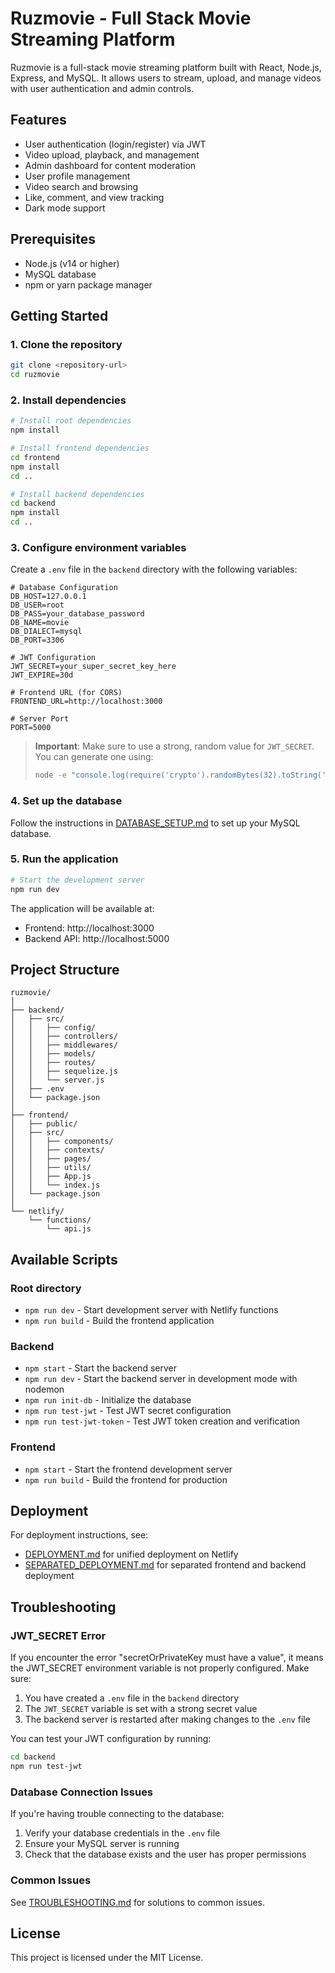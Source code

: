 # Ruzmovie - Full Stack Movie Streaming Platform

Ruzmovie is a full-stack movie streaming platform built with React, Node.js, Express, and MySQL. It allows users to stream, upload, and manage videos with user authentication and admin controls.

## Features

- User authentication (login/register) via JWT
- Video upload, playback, and management
- Admin dashboard for content moderation
- User profile management
- Video search and browsing
- Like, comment, and view tracking
- Dark mode support

## Prerequisites

- Node.js (v14 or higher)
- MySQL database
- npm or yarn package manager

## Getting Started

### 1. Clone the repository

```bash
git clone <repository-url>
cd ruzmovie
```

### 2. Install dependencies

```bash
# Install root dependencies
npm install

# Install frontend dependencies
cd frontend
npm install
cd ..

# Install backend dependencies
cd backend
npm install
cd ..
```

### 3. Configure environment variables

Create a `.env` file in the `backend` directory with the following variables:

```env
# Database Configuration
DB_HOST=127.0.0.1
DB_USER=root
DB_PASS=your_database_password
DB_NAME=movie
DB_DIALECT=mysql
DB_PORT=3306

# JWT Configuration
JWT_SECRET=your_super_secret_key_here
JWT_EXPIRE=30d

# Frontend URL (for CORS)
FRONTEND_URL=http://localhost:3000

# Server Port
PORT=5000
```

> **Important**: Make sure to use a strong, random value for `JWT_SECRET`. You can generate one using:
> ```bash
> node -e "console.log(require('crypto').randomBytes(32).toString('hex'))"
> ```

### 4. Set up the database

Follow the instructions in [DATABASE_SETUP.md](DATABASE_SETUP.md) to set up your MySQL database.

### 5. Run the application

```bash
# Start the development server
npm run dev
```

The application will be available at:
- Frontend: http://localhost:3000
- Backend API: http://localhost:5000

## Project Structure

```
ruzmovie/
│
├── backend/
│   ├── src/
│   │   ├── config/
│   │   ├── controllers/
│   │   ├── middlewares/
│   │   ├── models/
│   │   ├── routes/
│   │   ├── sequelize.js
│   │   └── server.js
│   ├── .env
│   └── package.json
│
├── frontend/
│   ├── public/
│   ├── src/
│   │   ├── components/
│   │   ├── contexts/
│   │   ├── pages/
│   │   ├── utils/
│   │   ├── App.js
│   │   └── index.js
│   └── package.json
│
└── netlify/
    └── functions/
        └── api.js
```

## Available Scripts

### Root directory
- `npm run dev` - Start development server with Netlify functions
- `npm run build` - Build the frontend application

### Backend
- `npm start` - Start the backend server
- `npm run dev` - Start the backend server in development mode with nodemon
- `npm run init-db` - Initialize the database
- `npm run test-jwt` - Test JWT secret configuration
- `npm run test-jwt-token` - Test JWT token creation and verification

### Frontend
- `npm start` - Start the frontend development server
- `npm run build` - Build the frontend for production

## Deployment

For deployment instructions, see:
- [DEPLOYMENT.md](DEPLOYMENT.md) for unified deployment on Netlify
- [SEPARATED_DEPLOYMENT.md](SEPARATED_DEPLOYMENT.md) for separated frontend and backend deployment

## Troubleshooting

### JWT_SECRET Error

If you encounter the error "secretOrPrivateKey must have a value", it means the JWT_SECRET environment variable is not properly configured. Make sure:

1. You have created a `.env` file in the `backend` directory
2. The `JWT_SECRET` variable is set with a strong secret value
3. The backend server is restarted after making changes to the `.env` file

You can test your JWT configuration by running:
```bash
cd backend
npm run test-jwt
```

### Database Connection Issues

If you're having trouble connecting to the database:

1. Verify your database credentials in the `.env` file
2. Ensure your MySQL server is running
3. Check that the database exists and the user has proper permissions

### Common Issues

See [TROUBLESHOOTING.md](TROUBLESHOOTING.md) for solutions to common issues.

## License

This project is licensed under the MIT License.